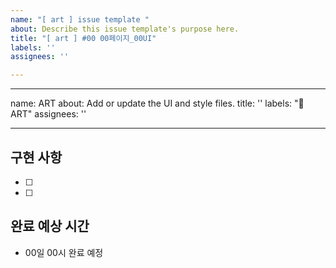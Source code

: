 ```yaml
---
name: "[ art ] issue template "
about: Describe this issue template's purpose here.
title: "[ art ] #00 00페이지_00UI"
labels: ''
assignees: ''

---
```


---
name: ART
about: Add or update the UI and style files.
title: ''
labels: ":art: ART"
assignees: ''

---

## 구현 사항
- [ ]
- [ ] 

## 완료 예상 시간
- 00일 00시 완료 예정
